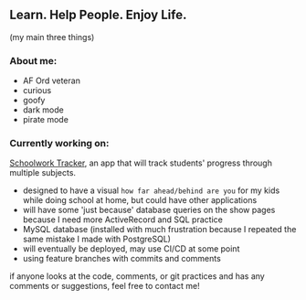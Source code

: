 ## Learn. Help People. Enjoy Life.
(my main three things)
### About me:
- AF Ord veteran
- curious
- goofy
- dark mode
- pirate mode

### Currently working on:
[Schoolwork Tracker](https://github.com/elguapogordo/schoolwork_tracker), an app that will track students' progress through multiple subjects.
- designed to have a visual `how far ahead/behind are you` for my kids while doing school at home, but could have other applications
- will have some 'just because' database queries on the show pages because I need more ActiveRecord and SQL practice
- MySQL database (installed with much frustration because I repeated the same mistake I made with PostgreSQL)
- will eventually be deployed, may use CI/CD at some point
- using feature branches with commits and comments

if anyone looks at the code, comments, or git practices and has any comments or suggestions, feel free to contact me!
